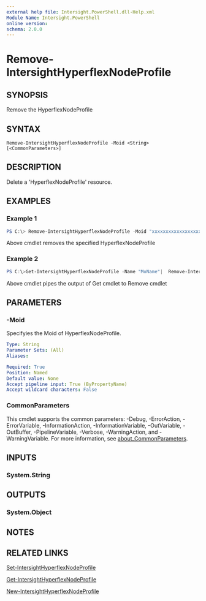 ```yaml
---
external help file: Intersight.PowerShell.dll-Help.xml
Module Name: Intersight.PowerShell
online version:
schema: 2.0.0
---
```


# Remove-IntersightHyperflexNodeProfile

## SYNOPSIS
Remove the HyperflexNodeProfile

## SYNTAX

```
Remove-IntersightHyperflexNodeProfile -Moid <String> [<CommonParameters>]
```

## DESCRIPTION
Delete a &apos;HyperflexNodeProfile&apos; resource.

## EXAMPLES

### Example 1
```powershell
PS C:\> Remove-IntersightHyperflexNodeProfile -Moid "xxxxxxxxxxxxxxxxxxxxxxxxxxx"
```
Above cmdlet removes the specified HyperflexNodeProfile 

### Example 2
```powershell
PS C:\>Get-IntersightHyperflexNodeProfile -Name "MoName"|  Remove-IntersightHyperflexNodeProfile
```
Above cmdlet pipes the output of Get cmdlet to Remove cmdlet

## PARAMETERS

### -Moid
Specifyies the Moid of HyperflexNodeProfile.

```yaml
Type: String
Parameter Sets: (All)
Aliases:

Required: True
Position: Named
Default value: None
Accept pipeline input: True (ByPropertyName)
Accept wildcard characters: False
```

### CommonParameters
This cmdlet supports the common parameters: -Debug, -ErrorAction, -ErrorVariable, -InformationAction, -InformationVariable, -OutVariable, -OutBuffer, -PipelineVariable, -Verbose, -WarningAction, and -WarningVariable. For more information, see [about_CommonParameters](http://go.microsoft.com/fwlink/?LinkID=113216).

## INPUTS

### System.String

## OUTPUTS

### System.Object
## NOTES

## RELATED LINKS

[Set-IntersightHyperflexNodeProfile](./Set-IntersightHyperflexNodeProfile.md)

[Get-IntersightHyperflexNodeProfile](./Get-IntersightHyperflexNodeProfile.md)

[New-IntersightHyperflexNodeProfile](./New-IntersightHyperflexNodeProfile.md)

